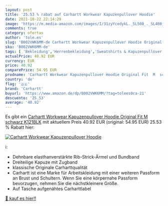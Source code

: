 ```yaml
---
layout: post
title: '25.53 % rabat auf Carhartt Workwear Kapuzenpullover Hoodie'
date: 2021-10-22 22:14:29
image: 'https://m.media-amazon.com/images/I/31zyYcedykL._SL500_._SL400_.jpg'
comments: true
category: ofertas
author: 'tole.es'
slug: 'B002VWK6MM-de Carhartt Workwear Kapuzenpullover Hoodie Original Fit M...'
sku: 'B002VWK6MM-de'
tags: [ 'Bekleidung','Herrenbekleidung','Sweatshirts & Kapuzenpullover für Herren','Sweatshirts für Herren','carhartt', ]
actualPrice: 40.92 EUR
currency: EUR
price: 40.92
comparePrice: 54.95 EUR
prodname: 'Carhartt Workwear Kapuzenpullover Hoodie Original Fit  M  schwarz  K121BLK'
country: 'de'
flag: '🇩🇪'
brand: 'Carhartt'
buyurl: 'https://www.amazon.de/dp/B002VWK6MM/?tag=tolees0ca-21'
descuento: '25.53'
average: '40.92'
---
```


Es gibt ein [Carhartt Workwear Kapuzenpullover Hoodie Original Fit  M  schwarz  K121BLK](https://www.amazon.de/dp/B002VWK6MM/?tag=tolees0ca-21) mit aktuellem Preis 40.92 EUR (original: 54.95 EUR) 25.53 % Rabatt hier:

[![Carhartt Workwear Kapuzenpullover Hoodie](https://m.media-amazon.com/images/I/31zyYcedykL._SL500_._SL400_.jpg)](https://www.amazon.de/dp/B002VWK6MM/?tag=tolees0ca-21)

ℹ️:

- Dehnbare elasthanverstärkte Rib-Strick-Ärmel und Bundband
- Dreiteilige Kapuze mit Zugband
- klassische Originale Carharttqualität
- Carhartt ist eine Marke für Arbeitskleidung mit einer weiteren Passform an Brust und Schultern. Wenn Sie eine körpernahe Passform bevorzugen, nehmen Sie die nächstkleinere Größe.
- Auf Tasche aufgenähtes Carharttlabel

[🛒 kauf es hier!!](https://www.amazon.de/dp/B002VWK6MM/?tag=tolees0ca-21)
